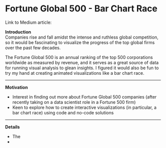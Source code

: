 # Fortune Global 500 - Bar Chart Race

Link to Medium article: 

**Introduction**  
Companies rise and fall amidst the intense and ruthless global competition, so it would be fascinating to visualize the progress of the top global firms over the past few decades.   

The Fortune Global 500 is an annual ranking of the top 500 corporations worldwide as measured by revenue, and it serves as a great source of data for running visual analysis to glean insights. I figured it would also be fun to try my hand at creating animated visualizations like a bar chart race.  
___

**Motivation**  
- Interest in finding out more about Fortune Global 500 companies (after recently taking on a data scientist role in a Fortune 500 firm)  
- Keen to explore how to create interactive visualizations (in particular, a bar chart race) using code and no-code solutions  
___

**Details**  
- The 
- 

